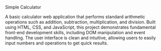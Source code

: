 Simple Calculator

A basic calculator web application that performs standard arithmetic operations such as addition, subtraction, multiplication, and division. Built using HTML, CSS, and JavaScript, 
this project demonstrates fundamental front-end development skills, including DOM manipulation and event handling. The user interface is clean and intuitive, allowing users to easily 
input numbers and operations to get quick results.
